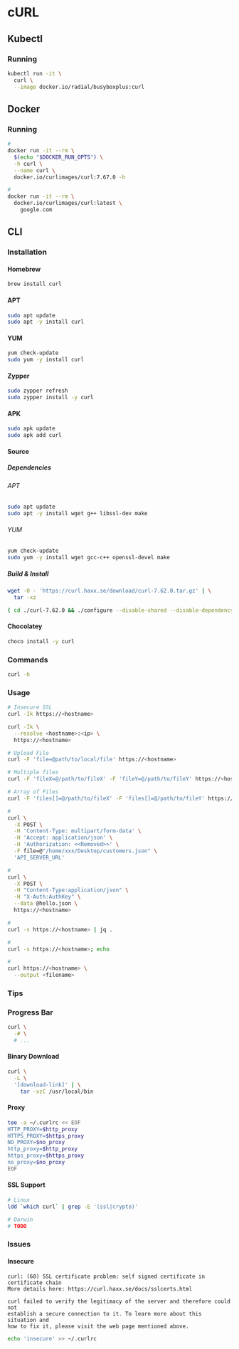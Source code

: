 # cURL

## Kubectl

### Running

```sh
kubectl run -it \
  curl \
  --image docker.io/radial/busyboxplus:curl
```

## Docker

### Running

```sh
#
docker run -it --rm \
  $(echo "$DOCKER_RUN_OPTS") \
  -h curl \
  --name curl \
  docker.io/curlimages/curl:7.67.0 -h

#
docker run -it --rm \
  docker.io/curlimages/curl:latest \
    google.com
```

## CLI

### Installation

#### Homebrew

```sh
brew install curl
```

#### APT

```sh
sudo apt update
sudo apt -y install curl
```

#### YUM

```sh
yum check-update
sudo yum -y install curl
```

#### Zypper

```sh
sudo zypper refresh
sudo zypper install -y curl
```

#### APK

```sh
sudo apk update
sudo apk add curl
```

#### Source

##### Dependencies

###### APT

```sh
sudo apt update
sudo apt -y install wget g++ libssl-dev make
```

###### YUM

```sh
yum check-update
sudo yum -y install wget gcc-c++ openssl-devel make
```

##### Build & Install

```sh
wget -O - 'https://curl.haxx.se/download/curl-7.62.0.tar.gz' | \
  tar -xz

( cd ./curl-7.62.0 && ./configure --disable-shared --disable-dependency-tracking && make && sudo make install )
```

#### Chocolatey

```sh
choco install -y curl
```

### Commands

```sh
curl -h
```

### Usage

```sh
# Insecure SSL
curl -Ik https://<hostname>

curl -Ik \
  --resolve <hostname>:<ip> \
  https://<hostname>

# Upload File
curl -F 'file=@path/to/local/file' https://<hostname>

# Multiple files
curl -F 'fileX=@/path/to/fileX' -F 'fileY=@/path/to/fileY' https://<hostname>

# Array of Files
curl -F 'files[]=@/path/to/fileX' -F 'files[]=@/path/to/fileY' https://<hostname>

#
curl \
  -X POST \
  -H 'Content-Type: multipart/form-data' \
  -H 'Accept: application/json' \
  -H 'Authorization: <<Removed>>' \
  -F file=@"/home/xxx/Desktop/customers.json" \
  'API_SERVER_URL'

#
curl \
  -X POST \
  -H "Content-Type:application/json" \
  -H "X-Auth:AuthKey" \
  --data @hello.json \
  https://<hostname>

#
curl -s https://<hostname> | jq .

#
curl -s https://<hostname>; echo

#
curl https://<hostname> \
  --output <filename>
```

### Tips

### Progress Bar

```sh
curl \
  -# \
  # ...
```

#### Binary Download

```sh
curl \
  -L \
  '[download-link]' | \
    tar -xzC /usr/local/bin
```

#### Proxy

```sh
tee -a ~/.curlrc << EOF
HTTP_PROXY=$http_proxy
HTTPS_PROXY=$https_proxy
NO_PROXY=$no_proxy
http_proxy=$http_proxy
https_proxy=$https_proxy
no_proxy=$no_proxy
EOF
```

#### SSL Support

```sh
# Linux
ldd `which curl` | grep -E '(ssl|crypto)'

# Darwin
# TODO
```

### Issues

<!-- ####

```log
curl: (23) Failed writing received data to disk/application
``` -->

<!-- ####

```log
curl: (52) Empty reply from server
```

TODO -->

<!-- ####

```log
curl: (35) error:1408F10B:SSL routines:ssl3_get_record:wrong version number
```

TODO -->

<!-- ####

```log

```

```sh
#
curl https://api.joind.in/v2.1/

#
php -r 'print_r(openssl_get_cert_locations());'
```

1. Help
2. SSL Proxying
3. Save Charles Root Certificate...

```sh
#
cat ./charles-ssl-proxying-certificate.pem >> /usr/local/etc/openssl/cert.pem

cat ./charles-ssl-proxying-certificate.pem >> /usr/local/etc/openssl@1.1/cert.pem
``` -->

#### Insecure

```log
curl: (60) SSL certificate problem: self signed certificate in certificate chain
More details here: https://curl.haxx.se/docs/sslcerts.html

curl failed to verify the legitimacy of the server and therefore could not
establish a secure connection to it. To learn more about this situation and
how to fix it, please visit the web page mentioned above.
```

```sh
echo 'insecure' >> ~/.curlrc
```

<!-- ####

```sh
echo 'connect-timeout = 0' >> ~/.curlrc
``` -->

<!-- ####

```log

```

```sh
sudo wget -O /etc/ssl/cacert.pem http://curl.haxx.se/ca/cacert.pem
sudo mv /etc/ssl/cert.pem /etc/ssl/cert.pem.bkp
sudo mv /etc/ssl/cacert.pem /etc/ssl/cert.pem
``` -->

<!-- ####

```log
curl: (35) OpenSSL SSL_connect: SSL_ERROR_SYSCALL in connection to <domain>:443
```

```sh
openssl s_client -connect <domain>:443
``` -->
